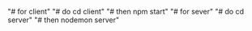 "# for client"
"# do cd client"
"# then npm start"
"# for sever"
"# do cd server"
"# then nodemon server"
